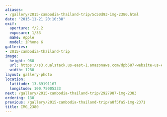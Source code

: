```yaml
---
aliases:
- /gallery/2015-cambodia-thailand-trip/5c50d93-img-2380.html
date: "2015-11-21 20:10:38"
exif:
  aperture: f/2.2
  exposure: 1/33
  make: Apple
  model: iPhone 6
galleries:
- 2015-cambodia-thailand-trip
image:
  height: 960
  url: https://s3.dualstack.us-east-1.amazonaws.com/dpb587-website-us-east-1/asset/gallery/2015-cambodia-thailand-trip/5c50d93-img-2380~1280.jpg
  width: 1280
layout: gallery-photo
location:
  latitude: 13.69191167
  longitude: 100.75005333
next: /gallery/2015-cambodia-thailand-trip/2927987-img-2383
ordering: 130
previous: /gallery/2015-cambodia-thailand-trip/a8f5fa5-img-2371
title: IMG_2380
---
```

